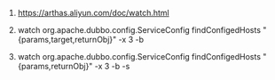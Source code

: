 1. https://arthas.aliyun.com/doc/watch.html

2. watch org.apache.dubbo.config.ServiceConfig findConfigedHosts "{params,target,returnObj}" -x 3 -b

3. watch org.apache.dubbo.config.ServiceConfig findConfigedHosts "{params,returnObj}" -x 3 -b -s

